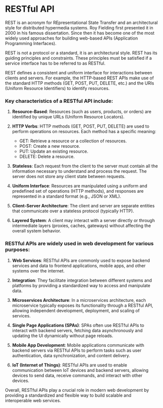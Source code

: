 # RESTful API

REST is an acronym for REpresentational State Transfer and an architectural style for distributed hypermedia systems. Roy Fielding first presented it in 2000 in his famous dissertation. Since then it has become one of the most widely used approaches for building web-based APIs (Application Programming Interfaces).

REST is not a protocol or a standard, it is an architectural style. REST has its guiding principles and constraints. These principles must be satisfied if a service interface has to be referred to as RESTful.

REST defines a consistent and uniform interface for interactions between clients and servers. For example, the HTTP-based REST APIs make use of the standard HTTP methods (GET, POST, PUT, DELETE, etc.) and the URIs (Uniform Resource Identifiers) to identify resources.

### Key characteristics of a RESTful API include:

1. **Resource-Based**: Resources (such as users, products, or orders) are identified by unique URLs (Uniform Resource Locators).

2. **HTTP Verbs**: HTTP methods (GET, POST, PUT, DELETE) are used to perform operations on resources. Each method has a specific meaning:
   - GET: Retrieve a resource or a collection of resources.
   - POST: Create a new resource.
   - PUT: Update an existing resource.
   - DELETE: Delete a resource.

3. **Stateless**: Each request from the client to the server must contain all the information necessary to understand and process the request. The server does not store any client state between requests.

4. **Uniform Interface**: Resources are manipulated using a uniform and predefined set of operations (HTTP methods), and responses are represented in a standard format (e.g., JSON or XML).

5. **Client-Server Architecture**: The client and server are separate entities that communicate over a stateless protocol (typically HTTP).

6. **Layered System**: A client may interact with a server directly or through intermediate layers (proxies, caches, gateways) without affecting the overall system behavior.

### RESTful APIs are widely used in web development for various purposes:

1. **Web Services**: RESTful APIs are commonly used to expose backend services and data to frontend applications, mobile apps, and other systems over the internet.

2. **Integration**: They facilitate integration between different systems and platforms by providing a standardized way to access and manipulate data.

3. **Microservices Architecture**: In a microservices architecture, each microservice typically exposes its functionality through a RESTful API, allowing independent development, deployment, and scaling of services.

4. **Single Page Applications (SPAs)**: SPAs often use RESTful APIs to interact with backend servers, fetching data asynchronously and updating the UI dynamically without page reloads.

5. **Mobile App Development**: Mobile applications communicate with backend servers via RESTful APIs to perform tasks such as user authentication, data synchronization, and content delivery.

6. **IoT (Internet of Things)**: RESTful APIs are used to enable communication between IoT devices and backend servers, allowing devices to send data, receive commands, and interact with other devices.

Overall, RESTful APIs play a crucial role in modern web development by providing a standardized and flexible way to build scalable and interoperable web services.